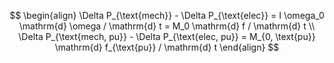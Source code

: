 

$$
\begin{align}
  \Delta P_{\text{mech}} - \Delta P_{\text{elec}} = I \omega_0 \mathrm{d} \omega / \mathrm{d} t = M_0 \mathrm{d} f / \mathrm{d} t \\
  \Delta P_{\text{mech, pu}} - \Delta P_{\text{elec, pu}} = M_{0, \text{pu}} \mathrm{d} f_{\text{pu}} / \mathrm{d} t
\end{align}
$$

